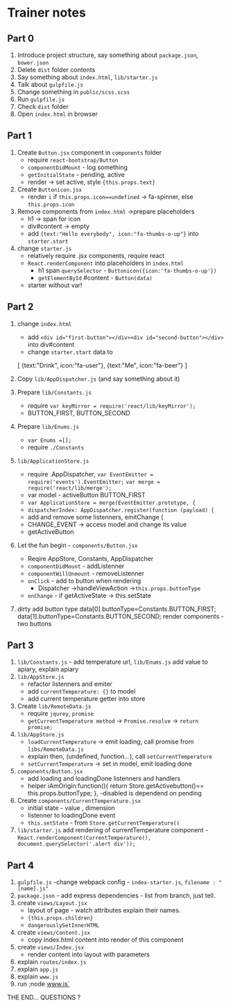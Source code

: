 Trainer notes
=============

Part 0
------
1.  Introduce project structure, say something about `package.json`, `bower.json`
2.  Delete `dist` folder contents
3.  Say something about `index.html`, `lib/starter.js`
4.  Talk about `gulpfile.js`
5.  Change something in `public/scss.scss`
6.  Run `gulpfile.js`
7.  Check `dist` folder
8.  Open `index.html` in browser

Part 1
------

1.  Create `Button.jsx` component in `components` folder
    - require `react-bootstrap/Button`
    - `componentDidMount` - log something
    - `getInitialState` - pending, active
    - render -> set active, style `{this.props.text}`
2.  Create `Buttonicon.jsx`
    - render `i` if `this.props.icon==undefined` -> fa-spinner, else `this.props.icon`
3.  Remove components from `index.html` ->prepare placeholders
    - h1 -> span for icon
    - div#content -> empty
    - add `{text:"Hello everybody", icon:"fa-thumbs-o-up"}` into `starter.start`
4.  change `starter.js`
    - relatively require .jsx components, require react
    - `React.renderComponent` into placeholders in `index.html`
        - h1 span `querySelector` - `Buttonicon({icon:'fa-thumbs-o-up'})`
        - `getElementById` #content - `Button(data)`
    - starter without var!

Part 2
------

1. change `index.html`
    - add `<div id="first-button"></div><div id="second-button"></div>` into div#content
    - change `starter.start` data to


    [
        {text:"Drink", icon:"fa-user"},
        {text:"Me", icon:"fa-beer"}
    ]
2.  Copy `lib/AppDispatcher.js` (and say something about it)
3.  Prepare `lib/Constants.js`
    - require `var keyMirror = require('react/lib/keyMirror');`
    - BUTTON_FIRST, BUTTON_SECOND
4.  Prepare `lib/Enums.js`
    - `var Enums =[];`
    - require `./Constants`
5.  `lib/ApplicationStore.js`
    - require .AppDispatcher, `var EventEmitter = require('events').EventEmitter;`
        `var merge = require('react/lib/merge');`
    - var model - activeButton BUTTON_FIRST
    - `var ApplicationStore = merge(EventEmitter.prototype, {`
    - `dispatcherIndex: AppDispatcher.register(function (payload) {`
    - add and remove some listenners, emitChange (
    - CHANGE_EVENT -> access model and change its value
    - getActiveButton
6.  Let the fun begin - `components/Button.jsx`
    - Reqire AppStore, Constants, AppDispatcher
    - `componentDidMount` - addListenner
    - `componentWillUnmount` - removeListenner
    - `onClick` - add to button when rendering
        - Dispatcher ->handleViewAction ->`this.props.buttonType`
    - `onChange` - if getActiveState -> this.setState
7. dirty add button type
        data[0].buttonType=Constants.BUTTON_FIRST;
        data[1].buttonType=Constants.BUTTON_SECOND;
    render components - two buttons

Part 3
------

1. `lib/Constants.js` - add temperature url, `lib/Enums.js` add value to apiary, explain apiary
2. `lib/AppStore.js`
    - refactor listenners and emiter
    - add `currentTemperature: {}` to model
    - add current temperature getter into store
3. Create `lib/RemoteData.js`
    - require `jqurey`, `promise`
    - `getCurrentTemperature method` -> `Promise.resolve` -> `return promise;`
4. `lib/AppStore.js`
    - `loadCurrentTemperature` -> emit loading, call promise from `libs/RemoteData.js`
    - explain then, (undefined, function...), call `setCurrentTemperature`
    - `setCurrentTemperature` -> set in model, emit loading done
5. `components/Button.jsx`
    - add loading and loadingDone listenners and handlers
    - helper
            iAmOrigin:function(){
            return Store.getActivebutton()== this.props.buttonType;
            },
    -disabled is dependend on pending
6. Create `components/CurrentTemperature.jsx`
    - initial state - value , dimension
    - listenner to loadingDone event
    - `this.setState` - from `Store.getCurrentTemperature()`
7. `lib/starter.js` add rendering of currentTemperature component
    -`React.renderComponent(CurrentTemperature(), document.querySelector('.alert div'));`

Part 4
------

1. `gulpfile.js`
    -change webpack config - `index-starter.js`, `filename : "[name].js"`
2. `package.json` - add express dependencies - list from branch, just tell.
3. create `views/Layout.jsx`
    - layout of page - watch attributes explain their names.
    - `{this.props.children}`
    - `dangerouslySetInnerHTML`
4. create `views/Content.jsx`
    - copy index.html content into render of this component
5. create `views/Index.jsx`
    - render content into layout with parameters
6.  explain `routes/index.js`
7.  explain `app.js`
8.  explain `www.js`
9.  run ;node www.js`


THE END... QUESTIONS ?